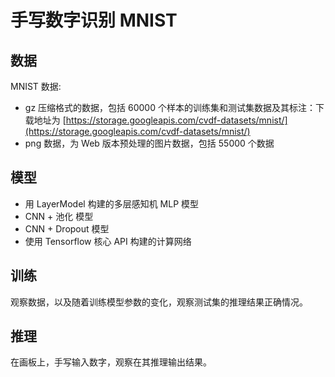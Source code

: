 # 手写数字识别 MNIST

## 数据

MNIST 数据:

* gz 压缩格式的数据，包括 60000 个样本的训练集和测试集数据及其标注：下载地址为 [https://storage.googleapis.com/cvdf-datasets/mnist/](https://storage.googleapis.com/cvdf-datasets/mnist/)
* png 数据，为 Web 版本预处理的图片数据，包括 55000 个数据

## 模型

* 用 LayerModel 构建的多层感知机 MLP 模型
* CNN + 池化 模型
* CNN + Dropout 模型
* 使用 Tensorflow 核心 API 构建的计算网络

## 训练

观察数据，以及随着训练模型参数的变化，观察测试集的推理结果正确情况。

## 推理

在画板上，手写输入数字，观察在其推理输出结果。
